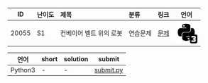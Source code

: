 | ID | 난이도 | 제목 | 분류 | 링크 | 언어 |
| -- | ---- | :-- | :-- | --- | --- |
| 20055 | S1 | 컨베이어 벨트 위의 로봇 | 연습문제 | [문제](https://www.acmicpc.net/problem/20055) | [![python3](/assets/python3.svg)](/solutions/%5BS1%5D20055%20컨베이어%20벨트%20위의%20로봇/submit.py)  |

| 언어 | short | solution | submit |
| --- | ----- | -------- | ------ |
| Python3 | - | - | [submit.py](submit.py) |
